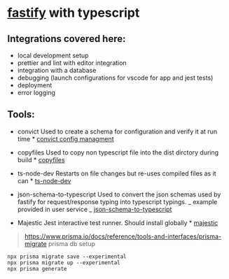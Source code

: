 # [fastify](https://www.fastify.io/) with typescript

## Integrations covered here:

- local development setup
- prettier and lint with editor integration
- integration with a database
- debugging (launch configurations for vscode for app and jest tests)
- deployment
- error logging

## Tools:

- convict
  Used to create a schema for configuration and verify it at run time \* [convict config managment](https://www.npmjs.com/package/convict)

- copyfiles
  Used to copy non typescript file into the dist dirctory during build \* [copyfiles](https://www.npmjs.com/package/copyfiles)

- ts-node-dev
  Restarts on file changes but re-uses compiled files as it can \* [ts-node-dev](https://www.npmjs.com/package/ts-node-dev)

- json-schema-to-typescript
  Used to convert the json schemas used by fastify for request/response typing
  into typescript typings.
  _ example provided in user service
  _ [json-schema-to-typescript](https://www.npmjs.com/package/json-schema-to-typescript)

- Majestic
  Jest interactive test runner. Should install globally \* [majestic](https://github.com/Raathigesh/majestic)

> https://www.prisma.io/docs/reference/tools-and-interfaces/prisma-migrate
> prisma db setup

```
npx prisma migrate save --experimental
npx prisma migrate up --experimental
npx prisma generate
```

